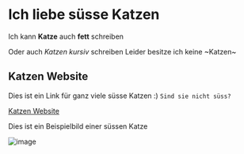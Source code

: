 # Ich liebe süsse Katzen 

Ich kann **Katze** auch **fett** schreiben

Oder auch *Katzen* *kursiv* schreiben
Leider besitze ich keine ~Katzen~

## Katzen Website

Dies ist ein Link für ganz viele süsse Katzen :)
`Sind sie nicht süss?`

[Katzen Website](https://www.pinterest.de/kathrinweyerer/s%C3%BCsse-katzenbabys/) 





Dies ist ein Beispielbild einer süssen Katze

![image](https://user-images.githubusercontent.com/111046193/184096221-b8464fd7-0922-4292-92ad-d231740e9054.png)


